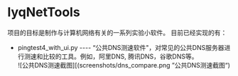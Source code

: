 # lyqNetTools

项目的目标是制作与计算机网络有关的一系列实验小软件。
目前已经实现的有：
+ pingtest4_with_ui.py  ---- “公共DNS测速软件"，对常见的公共DNS服务器进行测速和比较的工具。例如，阿里DNS, 腾讯DNS，谷歌DNS等。    
![公共DNS测速截图][(screenshots/dns_compare.png ”公共DNS测速截图“)
